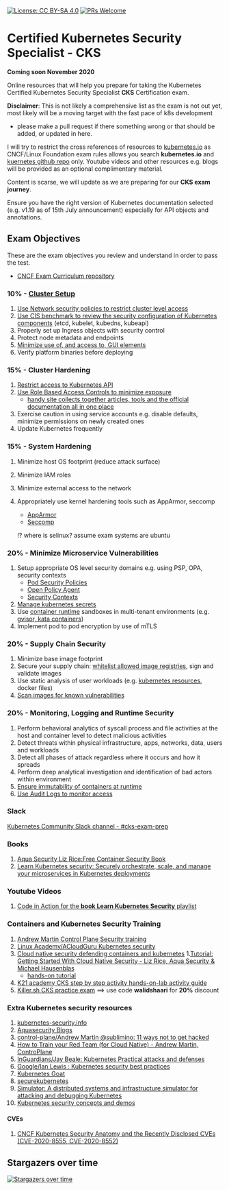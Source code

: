 [![License: CC BY-SA 4.0](https://licensebuttons.net/l/by-sa/4.0/80x15.png)](https://creativecommons.org/licenses/by-sa/4.0/)
[![PRs Welcome](https://img.shields.io/badge/PRs-welcome-brightgreen.svg?style=flat-square)](http://makeapullrequest.com)
# Certified Kubernetes Security Specialist - CKS  
**Coming soon November 2020**

Online resources that will help you prepare for taking the Kubernetes Certified Kubernetes Security Specialist **CKS** Certification exam.

**Disclaimer**: This is not likely a comprehensive list as the exam is not out yet, most likely will be a moving target with the fast pace of k8s development

- please make a pull request if there something wrong or that should be added, or updated in here.

I will try to restrict the cross references of resources to [kubernetes.io](kubernetes.io) as CNCF/Linux Foundation exam rules allows you search **kubernetes.io** and [kuernetes github repo](https://github.com/kubernetes) only. Youtube videos and other resources e.g. blogs will be provided as an optional complimentary material.

Content is scarse, we will update as we are preparing for our **CKS exam journey**.

Ensure you have the right version of Kubernetes documentation selected (e.g. v1.19 as of 15th July announcement) especially for API objects and annotations.

## Exam Objectives

These are the exam objectives you review and understand in order to pass the test.

* [CNCF Exam Curriculum repository ](https://github.com/cncf/curriculum/blob/master/CKS_Curriculum_%20v1.19%20Coming%20Soon%20November%202020.pdf)

### 10% - [Cluster Setup](https://kubernetes.io/docs/tasks/administer-cluster/securing-a-cluster/)

1. [Use Network security policies to restrict cluster level access](https://kubernetes.io/docs/concepts/services-networking/network-policies/)
2. [Use CIS benchmark to review the security configuration of Kubernetes components](https://www.cisecurity.org/benchmark/kubernetes/) (etcd, kubelet, kubedns, kubeapi)
3. Properly set up Ingress objects with security control
4. Protect node metadata and endpoints
5. [Minimize use of, and access to, GUI elements](https://kubernetes.io/docs/tasks/access-application-cluster/web-ui-dashboard/#accessing-the-dashboard-ui)
6. Verify platform binaries before deploying

### 15% - Cluster Hardening

1. [Restrict access to Kubernetes API](https://kubernetes.io/docs/reference/access-authn-authz/controlling-access/)
2. [Use Role Based Access Controls to minimize exposure](https://kubernetes.io/docs/reference/access-authn-authz/rbac/)
    * [handy site collects together articles, tools and the official documentation all in one place](https://rbac.dev/)
3. Exercise caution in using service accounts e.g. disable defaults, minimize permissions on newly created ones
4. Update Kubernetes frequently

### 15% - System Hardening

1. Minimize host OS footprint (reduce attack surface)
2. Minimize IAM roles
3. Minimize external access to the network
4. Appropriately use kernel hardening tools such as AppArmor, seccomp
   - [AppArmor](https://kubernetes.io/docs/tutorials/clusters/apparmor/)
   - [Seccomp](https://kubernetes.io/docs/tutorials/clusters/seccomp/)

    !? where is selinux? assume exam systems are ubuntu

### 20% - Minimize Microservice Vulnerabilities

1. Setup appropriate OS level security domains e.g. using PSP, OPA, security contexts
   - [Pod Security Policies](https://kubernetes.io/docs/concepts/policy/pod-security-policy/)
   - [Open Policy Agent](https://kubernetes.io/blog/2019/08/06/opa-gatekeeper-policy-and-governance-for-kubernetes/)
   - [Security Contexts](https://kubernetes.io/docs/tasks/configure-pod-container/security-context/)
2. [Manage kubernetes secrets](https://kubernetes.io/docs/concepts/configuration/secret/)
3. Use [container runtime](https://kubernetes.io/docs/concepts/containers/runtime-class/) sandboxes in multi-tenant environments (e.g. [gvisor, kata containers](https://github.com/kubernetes/enhancements/blob/5dcf841b85f49aa8290529f1957ab8bc33f8b855/keps/sig-node/585-runtime-class/README.md#examples))
4. Implement pod to pod encryption by use of mTLS

### 20% - Supply Chain Security

1. Minimize base image footprint
2. Secure your supply chain: [whitelist allowed image registries](https://kubernetes.io/blog/2019/03/21/a-guide-to-kubernetes-admission-controllers/#why-do-i-need-admission-controllers), sign and validate images
3. Use static analysis of user workloads (e.g. [kubernetes resources](https://kubernetes.io/blog/2018/07/18/11-ways-not-to-get-hacked/#7-statically-analyse-yaml), docker files)
4. [Scan images for known vulnerabilities](https://kubernetes.io/blog/2018/07/18/11-ways-not-to-get-hacked/#10-scan-images-and-run-ids)


### 20% - Monitoring, Logging and Runtime Security

1. Perform behavioral analytics of syscall process and file activities at the host and container level to detect malicious activities
2. Detect threats within physical infrastructure, apps, networks, data, users and workloads
3. Detect all phases of attack regardless where it occurs and how it spreads
4. Perform deep analytical investigation and identification of bad actors within environment
5. [Ensure immutability of containers at runtime](https://kubernetes.io/blog/2018/03/principles-of-container-app-design/)
6. [Use Audit Logs to monitor access](https://kubernetes.io/docs/tasks/debug-application-cluster/audit/)

### Slack
[Kubernetes Community Slack channel - #cks-exam-prep](https://kubernetes.slack.com)

### Books
1. [Aqua Security Liz Rice:Free Container Security Book](https://info.aquasec.com/container-security-book)
1. [Learn Kubernetes security: Securely orchestrate, scale, and manage your microservices in Kubernetes deployments](https://www.amazon.com/Learn-Kubernetes-Security-orchestrate-microservices/dp/1839216506)

### Youtube Videos
1. [Code in Action for the **book Learn Kubernetes Security** playlist](https://www.youtube.com/playlist?list=PLeLcvrwLe1859Rje9gHrD1KEp4y5OXApB)

### Containers and Kubernetes Security Training
1. [Andrew Martin Control Plane Security training](https://control-plane.io/training/)
1. [Linux Academy/ACloudGuru Kubernetes security](https://acloud.guru/learn/7d2c29e7-cdb2-4f44-8744-06332f47040e)
1. [Cloud native security defending containers and kubernetes](https://www.sans.org/event/stay-sharp-blue-team-ops-and-cloud-dec-2020/course/cloud-native-security-defending-containers-kubernetes)
1.[Tutorial: Getting Started With Cloud Native Security - Liz Rice, Aqua Security & Michael Hausenblas](https://youtu.be/MisS3wSds40)
    - [hands-on tutorial](https://tutorial.kubernetes-security.info/)
1. [K21 academy CKS step by step activity hands-on-lab activity guide](https://k21academy.com/docker-kubernetes/certified-kubernetes-security-specialist-cks-step-by-step-activity-guide-hands-on-lab)
1. [Killer.sh CKS practice exam](https://killer.sh/cks)       &#x27F9; use code **walidshaari** for **20%** discount


### Extra Kubernetes security resources
1. [kubernetes-security.info](https://kubernetes-security.info/)
1. [Aquasecurity Blogs](https://blog.aquasec.com/)
1. [control-plane/Andrew Martin @sublimino: 11 ways not to get hacked](https://control-plane.io/posts/11-ways-not-to-get-hacked/)
1. [How to Train your Red Team (for Cloud Native) - Andrew Martin, ControPlane](https://youtu.be/LJrSAPUNHvE)
1. [InGuardians/Jay Beale: Kubernetes Practical attacks and defenses](https://youtu.be/LtCx3zZpOfs)
1. [Google/Ian Lewis : Kubernetes security best practices](https://youtu.be/wqsUfvRyYpw)
1. [Kubernetes Goat](https://github.com/madhuakula/kubernetes-goat)
1. [securekubernetes](https://securekubernetes.com/)
1. [Simulator: A distributed systems and infrastructure simulator for attacking and debugging Kubernetes](https://github.com/kubernetes-simulator/simulator)
1. [Kubernetes security concepts and demos](https://youtu.be/VjlvS-qiz_U)


#### CVEs
1. [CNCF Kubernetes Security Anatomy and the Recently Disclosed CVEs (CVE-2020-8555, CVE-2020-8552)](https://youtu.be/Dp1RCYCpyJk)


## Stargazers over time

[![Stargazers over time](https://starchart.cc/walidshaari/Certified-Kubernetes-Security-Specialist.svg)](https://starchart.cc/walidshaari/Certified-Kubernetes-Security-Specialist)
